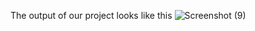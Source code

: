 The output of our project looks like this
![Screenshot (9)](https://github.com/TanjilBhuyan/BanglishToBangla-machine-translation/assets/53137046/a7e91de8-cedd-471d-8474-909d6a74da8c)
